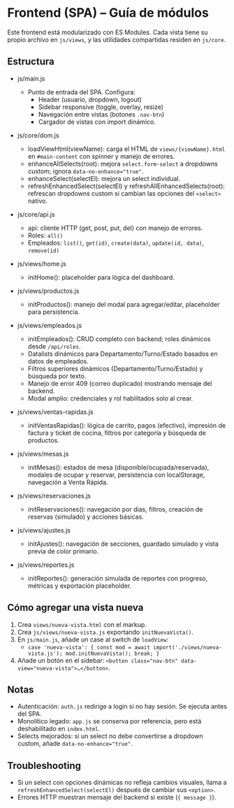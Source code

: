 # Frontend (SPA) – Guía de módulos

Este frontend está modularizado con ES Modules. Cada vista tiene su propio archivo en `js/views`, y las utilidades compartidas residen en `js/core`.

## Estructura

- js/main.js
  - Punto de entrada del SPA. Configura:
    - Header (usuario, dropdown, logout)
    - Sidebar responsive (toggle, overlay, resize)
    - Navegación entre vistas (botones `.nav-btn`)
    - Cargador de vistas con import dinámico.

- js/core/dom.js
  - loadViewHtml(viewName): carga el HTML de `views/{viewName}.html` en `#main-content` con spinner y manejo de errores.
  - enhanceAllSelects(root): mejora `select.form-select` a dropdowns custom; ignora `data-no-enhance="true"`.
  - enhanceSelect(selectEl): mejora un select individual.
  - refreshEnhancedSelect(selectEl) y refreshAllEnhancedSelects(root): refrescan dropdowns custom si cambian las opciones del `<select>` nativo.

- js/core/api.js
  - api: cliente HTTP (get, post, put, del) con manejo de errores.
  - Roles: `all()`
  - Empleados: `list()`, `get(id)`, `create(data)`, `update(id, data)`, `remove(id)`

- js/views/home.js
  - initHome(): placeholder para lógica del dashboard.

- js/views/productos.js
  - initProductos(): manejo del modal para agregar/editar, placeholder para persistencia.

- js/views/empleados.js
  - initEmpleados(): CRUD completo con backend; roles dinámicos desde `/api/roles`.
  - Datalists dinámicos para Departamento/Turno/Estado basados en datos de empleados.
  - Filtros superiores dinámicos (Departamento/Turno/Estado) y búsqueda por texto.
  - Manejo de error 409 (correo duplicado) mostrando mensaje del backend.
  - Modal amplio: credenciales y rol habilitados solo al crear.

- js/views/ventas-rapidas.js
  - initVentasRapidas(): lógica de carrito, pagos (efectivo), impresión de factura y ticket de cocina, filtros por categoría y búsqueda de productos.

- js/views/mesas.js
  - initMesas(): estados de mesa (disponible/ocupada/reservada), modales de ocupar y reservar, persistencia con localStorage, navegación a Venta Rápida.

- js/views/reservaciones.js
  - initReservaciones(): navegación por días, filtros, creación de reservas (simulado) y acciones básicas.

- js/views/ajustes.js
  - initAjustes(): navegación de secciones, guardado simulado y vista previa de color primario.

- js/views/reportes.js
  - initReportes(): generación simulada de reportes con progreso, métricas y exportación placeholder.

## Cómo agregar una vista nueva
1. Crea `views/nueva-vista.html` con el markup.
2. Crea `js/views/nueva-vista.js` exportando `initNuevaVista()`.
3. En `js/main.js`, añade un case al switch de `loadView`:
   - `case 'nueva-vista': { const mod = await import('./views/nueva-vista.js'); mod.initNuevaVista(); break; }`
4. Añade un botón en el sidebar: `<button class="nav-btn" data-view="nueva-vista">…</button>`.

## Notas
- Autenticación: `auth.js` redirige a login si no hay sesión. Se ejecuta antes del SPA.
- Monolítico legado: `app.js` se conserva por referencia, pero está deshabilitado en `index.html`.
- Selects mejorados: si un select no debe convertirse a dropdown custom, añade `data-no-enhance="true"`.

## Troubleshooting
- Si un select con opciones dinámicas no refleja cambios visuales, llama a `refreshEnhancedSelect(selectEl)` después de cambiar sus `<option>`.
- Errores HTTP muestran mensaje del backend si existe (`{ message }`).
